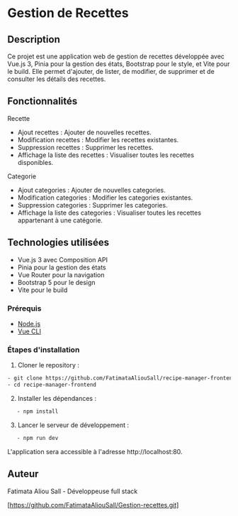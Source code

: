 # Gestion de Recettes

## Description

Ce projet est une application web de gestion de recettes développée avec Vue.js 3, Pinia pour la gestion des états, Bootstrap pour le style, et Vite pour le build. Elle permet d'ajouter, de lister, de modifier, de supprimer et de consulter les détails des recettes.



## Fonctionnalités

Recette
- Ajout recettes : Ajouter de nouvelles recettes.
- Modification recettes : Modifier les recettes existantes.
- Suppression recettes : Supprimer les recettes.
- Affichage la liste des recettes : Visualiser toutes les recettes disponibles.

Categorie
- Ajout categories : Ajouter de nouvelles categories.
- Modification categories : Modifier les categories existantes.
- Suppression categories : Supprimer les categories.
- Affichage la liste des categories : Visualiser toutes les recettes appartenant à une catégorie.

## Technologies utilisées

- Vue.js 3 avec Composition API
- Pinia pour la gestion des états
- Vue Router pour la navigation
- Bootstrap 5 pour le design
- Vite pour le build

### Prérequis

- [Node.js](https://nodejs.org/)
- [Vue CLI](https://cli.vuejs.org/)

### Étapes d'installation

1. Cloner le repository :

```bash
- git clone https://github.com/FatimataAliouSall/recipe-manager-frontend.git
- cd recipe-manager-frontend
```

2. Installer les dépendances :

```bash
   - npm install
```
3. Lancer le serveur de développement :

```bash
   - npm run dev
```

L'application sera accessible à l'adresse http://localhost:80.



## Auteur

Fatimata Aliou Sall - Développeuse full stack

[https://github.com/FatimataAliouSall/Gestion-recettes.git]







